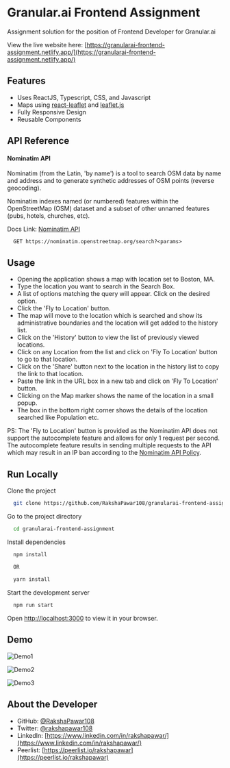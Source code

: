 
# Granular.ai Frontend Assignment

Assignment solution for the position of Frontend Developer for Granular.ai

View the live website here: [https://granularai-frontend-assignment.netlify.app/](https://granularai-frontend-assignment.netlify.app/)





## Features

- Uses ReactJS, Typescript, CSS, and Javascript 
- Maps using [react-leaflet](https://react-leaflet.js.org/) and [leaflet.js](https://leafletjs.com/index.html)
- Fully Responsive Design
- Reusable Components
## API Reference

#### Nominatim API

Nominatim (from the Latin, 'by name') is a tool to search OSM data by name and address and to generate synthetic addresses of OSM points (reverse geocoding).

Nominatim indexes named (or numbered) features within the OpenStreetMap (OSM) dataset and a subset of other unnamed features (pubs, hotels, churches, etc).

Docs Link: [Nominatim API](https://nominatim.org/release-docs/latest/)

```http
  GET https://nominatim.openstreetmap.org/search?<params>
```






## Usage

- Opening the application shows a map with location set to Boston, MA.
- Type the location you want to search in the Search Box.
- A list of options matching the query will appear. Click on the desired option.
- Click the 'Fly to Location' button.
- The map will move to the location which is searched and show its administrative boundaries and the location will get added to the history list.
- Click on the 'History' button to view the list of previously viewed locations.
- Click on any Location from the list and click on 'Fly To Location' button to go to that location.
- Click on the 'Share' button next to the location in the history list to copy the link to that location.
- Paste the link in the URL box in a new tab and click on 'Fly To Location' button.
- Clicking on the Map marker shows the name of the location in a small popup.
- The box in the bottom right corner shows the details of the location searched like Population etc.

PS: The 'Fly to Location' button is provided as the Nominatim API does not support the autocomplete feature and allows for only 1 request per second. The autocomplete feature results in sending multiple requests to the API which may result in an IP ban according to the [Nominatim API Policy](https://operations.osmfoundation.org/policies/nominatim/).


## Run Locally

Clone the project

```bash
  git clone https://github.com/RakshaPawar108/granularai-frontend-assignment.git
```

Go to the project directory

```bash
  cd granularai-frontend-assignment
```

Install dependencies

```bash
  npm install
  
  OR

  yarn install
```

Start the development server

```bash
  npm run start
```
Open [http://localhost:3000](http://localhost:3000) to view it in your browser.


## Demo

![Demo1](https://via.placeholder.com/468x300?text=App+Screenshot+Here)


![Demo2](https://via.placeholder.com/468x300?text=App+Screenshot+Here)


![Demo3](https://via.placeholder.com/468x300?text=App+Screenshot+Here)


## About the Developer

- GitHub: [@RakshaPawar108](https://github.com/RakshaPawar108)
- Twitter: [@rakshapawar108](https://twitter.com/rakshapawar108)
- LinkedIn: [https://www.linkedin.com/in/rakshapawar/](https://www.linkedin.com/in/rakshapawar/)
- Peerlist: [https://peerlist.io/rakshapawar](https://peerlist.io/rakshapawar)